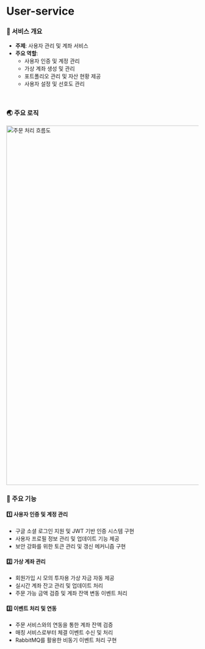 # User-service

### 🔖 서비스 개요
  - **주제**: 사용자 관리 및 계좌 서비스
  - **주요 역할**: 
    - 사용자 인증 및 계정 관리
    - 가상 계좌 생성 및 관리
    - 포트폴리오 관리 및 자산 현황 제공
    - 사용자 설정 및 선호도 관리

</br>

### 🌏 주요 로직
<img width="943" alt="주문 처리 흐름도" src="https://github.com/user-attachments/assets/0edb90be-ebb0-4b72-a83b-9baf6ed56ba8" />

</br>

### 🔗 주요 기능  

#### 1️⃣ 사용자 인증 및 계정 관리
- 구글 소셜 로그인 지원 및 JWT 기반 인증 시스템 구현
- 사용자 프로필 정보 관리 및 업데이트 기능 제공
- 보안 강화를 위한 토큰 관리 및 갱신 메커니즘 구현

#### 2️⃣ 가상 계좌 관리
- 회원가입 시 모의 투자용 가상 자금 자동 제공
- 실시간 계좌 잔고 관리 및 업데이트 처리
- 주문 가능 금액 검증 및 계좌 잔액 변동 이벤트 처리

#### 3️⃣ 이벤트 처리 및 연동
- 주문 서비스와의 연동을 통한 계좌 잔액 검증
- 매칭 서비스로부터 체결 이벤트 수신 및 처리
- RabbitMQ를 활용한 비동기 이벤트 처리 구현
